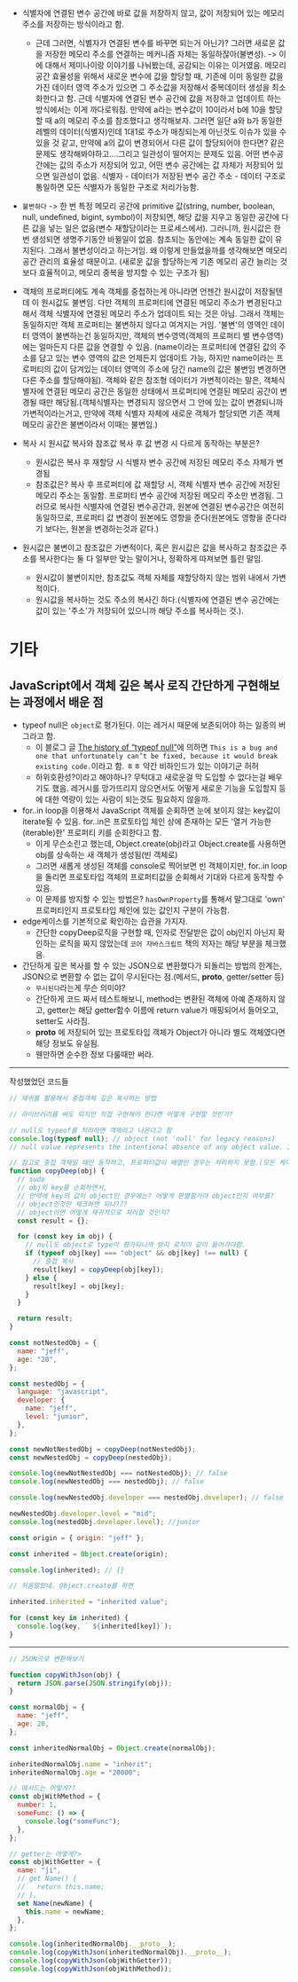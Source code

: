 - 식별자에 연결된 변수 공간에 바로 값을 저장하지 않고, 값이 저장되어 있는 메모리 주소를 저장하는 방식이라고 함.

  - 근데 그러면, 식별자가 연결된 변수를 바꾸면 되는거 아닌가? 그러면 새로운 값을 저장한 메모리 주소를 연결하는 메커니즘 자체는 동일하잖아(불변성).
    -> 이에 대해서 제미나이랑 이야기를 나눠봤는데, 공감되는 이유는 이거였음. 메모리 공간 효율성을 위해서 새로운 변수에 값을 할당할 때, 기존에 이미 동일한 값을 가진 데이터 영역 주소가 있으면 그 주소값을 저장해서 중복데이터 생성을 최소화한다고 함. 근데 식별자에 연결된 변수 공간에 값을 저장하고 업데이트 하는 방식에서는 이게 까다로워짐. 만약에 a라는 변수값이 10이라서 b에 10을 할당할 때 a의 메모리 주소를 참조했다고 생각해보자. 그러면 일단 a와 b가 동일한 레벨의 데이터(식별자)인데 1대1로 주소가 매칭되는게 아닌것도 이슈가 있을 수 있을 것 같고, 만약에 a의 값이 변경되어서 다른 값이 할당되어야 한다면? 같은 문제도 생각해봐야하고....그리고 일관성이 떨어지는 문제도 있음. 어떤 변수공간에는 값의 주소가 저장되어 있고, 어떤 변수 공간에는 값 자체가 저장되어 있으면 일관성이 없음. 식별자 - 데이터가 저장된 변수 공간 주소 - 데이터 구조로 통일하면 모든 식별자가 동일한 구조로 처리가능함.

- `불변하다` -> 한 번 특정 메모리 공간에 primitive 값(string, number, boolean, null, undefined, bigint, symbol)이 저장되면, 해당 값을 지우고 동일한 공간에 다른 값을 넣는 일은 없음(변수 재할당이라는 프로세스에서). 그러니까, 원시값은 한 번 생성되면 생명주기동안 바뀔일이 없음. 참조되는 동안에는 계속 동일한 값이 유지된다. 그래서 불변성이라고 하는거임. 왜 이렇게 만들었을까를 생각해보면 메모리 공간 관리의 효율성 때문이고. (새로운 값을 할당하는게 기존 메모리 공간 늘리는 것보다 효율적이고, 메모리 중복을 방지할 수 있는 구조가 됨)
- 객체의 프로퍼티에도 계속 객체를 중첩하는게 아니라면 언젠간 원시값이 저장될텐데 이 원시값도 불변임. 다만 객체의 프로퍼티에 연결된 메모리 주소가 변경된다고 해서 객체 식별자에 연결된 메모리 주소가 업데이트 되는 것은 아님. 그래서 객체는 동일하지만 객체 프로퍼티는 불변하지 않다고 여겨지는 거임. '불변'의 영역인 데이터 영역이 불변하는건 동일하지만, 객체의 변수영역(객체의 프로퍼티 별 변수영역)에는 얼마든지 다른 값을 연결할 수 있음. (name이라는 프로퍼티에 연결된 값의 주소를 담고 있는 변수 영역의 값은 언제든지 업데이트 가능, 하지만 name이라는 프로퍼티의 값이 담겨있는 데이터 영역의 주소에 담긴 name의 값은 불변임 변경하면 다른 주소를 할당해야됨). 객체와 같은 참조형 데이터가 가변적이라는 말은, 객체식별자에 연결된 메모리 공간은 동일한 상태에서 프로퍼티에 연결된 메모리 공간이 변경될 때만 해당됨.(객체식별자는 변경되지 않으면서 그 안에 있는 값이 변경되니까 가변적이라는거고, 만약에 객체 식별자 자체에 새로운 객체가 할당되면 기존 객체 메모리 공간은 불변이라서 이때는 불변임.)

- 복사 시 원시값 복사와 참조값 복사 후 값 변경 시 다르게 동작하는 부분은?

  - 원시값은 복사 후 재할당 시 식별자 변수 공간에 저장된 메모리 주소 자체가 변경됨
  - 참조값은? 복사 후 프로퍼티에 값 재할당 시, 객체 식별자 변수 공간에 저장된 메모리 주소는 동일함. 프로퍼티 변수 공간에 저장된 메모리 주소만 변경됨. 그러므로 복사한 식별자에 연결된 변수공간과, 원본에 연결된 변수공간은 여전히 동일하므로, 프로퍼티 값 변경이 원본에도 영향을 준다(원본에도 영향을 준다라기 보다는, 원본을 변경하는것과 같다.)

- 원시값은 불변이고 참조값은 가변적이다, 혹은 원시값은 값을 복사하고 참조값은 주소를 복사한다는 둘 다 일부만 맞는 말이거나, 정확하게 따져보면 틀린 말임.
  - 원시값이 불변이지만, 참조값도 객체 자체를 재할당하지 않는 범위 내에서 가변적이다.
  - 원시값을 복사하는 것도 주소의 복사긴 하다.(식별자에 연결된 변수 공간에는 값이 있는 '주소'가 저장되어 있으니까 해당 주소를 복사하는 것.).

# 기타

## JavaScript에서 객체 깊은 복사 로직 간단하게 구현해보는 과정에서 배운 점

- typeof null은 `object`로 평가된다. 이는 레거시 때문에 보존되어야 하는 일종의 버그라고 함.
  - 이 블로그 글 [The history of “typeof null”](https://2ality.com/2013/10/typeof-null.html?utm_source=chatgpt.com)에 의하면 `This is a bug and one that unfortunately can’t be fixed, because it would break existing code.`이라고 함. ㅎㅎ 약간 비하인드가 있는 이야기군 허허
  - 하위호환성?이라고 해야하나? 무턱대고 새로운걸 막 도입할 수 없다는걸 배우기도 했음. 레거시를 망가뜨리지 않으면서도 어떻게 새로운 기능을 도입할지 등에 대한 역량이 있는 사람이 되는것도 필요하지 않을까.
- for..in loop을 이용해서 JavaScript 객체를 순회하면 눈에 보이지 않는 key값이 iterate될 수 있음. for..in은 프로토타입 체인 상에 존재하는 모든 '열거 가능한(iterable)한' 프로퍼티 키를 순회한다고 함.
  - 이게 무슨소린고 했는데, Object.create(obj)라고 Object.create를 사용하면 obj를 상속하는 새 객체가 생성됨(빈 객체로)
  - 그러면 새롭게 생성된 객체를 console로 찍어보면 빈 객체이지만, for..in loop을 돌리면 프로토타입 객체의 프로퍼티값을 순회해서 기대와 다르게 동작할 수 있음.
  - 이 문제를 방지할 수 있는 방법은? `hasOwnProperty`를 통해서 말그대로 'own' 프로퍼티인지 프로토타입 체인에 있는 값인지 구분이 가능함.
- edge케이스를 기본적으로 확인하는 습관을 가지자.
  - 간단한 copyDeep로직을 구현할 때, 인자로 전달받은 값이 obj인지 아닌지 확인하는 로직을 짜지 않았는데 `코어 자바스크립트` 책의 저자는 해당 부분을 체크했음.
- 간단하게 깊은 복사를 할 수 있는 JSON으로 변환했다가 되돌리는 방법의 한계는, JSON으로 변환할 수 없는 값이 무시된다는 점.(메서드, **proto**, getter/setter 등)
  - `무시된다`라는게 무슨 의미야?
  - 간단하게 코드 짜서 테스트해보니, method는 변환된 객체에 아예 존재하지 않고, getter는 해당 getter함수 이름에 return value가 매핑되어서 들어오고, setter도 사라짐.
  - **proto** 에 저장되어 있는 프로토타입 객체가 Object가 아니라 별도 객체였다면 해당 정보도 유실됨.
  - 웬만하면 순수한 정보 다룰때만 써라.

---

작성했었던 코드들

```javascript
// 재귀를 활용해서 중첩객체 깊은 복사하는 방법

// 라이브러리를 써도 되지만 직접 구현해야 한다면 어떻게 구현할 것인가?

// null도 typeof를 처리하면 객체라고 나온다고 함
console.log(typeof null); // object (not 'null' for legacy reasons)
// null value represents the intentional absence of any object value. It is one of JavaScript's primitive values and is treated as falsy.

// 참고로 중첩 객체일 때만 동작하고, 프로퍼티값이 배열인 경우는 처리하지 못함.(모든 케이스를 커버하지 않는다는 뜻.)
function copyDeep(obj) {
  // sudo
  // obj의 key를 순회하면서,
  // 만약에 key의 값이 object인 경우에는? 어떻게 판별할거야 object인지 여부를?
  // object인것만 체크하면 되나???
  // object라면 어떻게 재귀적으로 처리할 것인지?
  const result = {};

  for (const key in obj) {
    // null도 object로 type이 평가되니까 방지 로직이 같이 들어가야함.
    if (typeof obj[key] === "object" && obj[key] !== null) {
      // 중첩 복사
      result[key] = copyDeep(obj[key]);
    } else {
      result[key] = obj[key];
    }
  }

  return result;
}

const notNestedObj = {
  name: "jeff",
  age: "20",
};

const nestedObj = {
  language: "javascript",
  developer: {
    name: "jeff",
    level: "junior",
  },
};

const newNotNestedObj = copyDeep(notNestedObj);
const newNestedObj = copyDeep(nestedObj);

console.log(newNotNestedObj === notNestedObj); // false
console.log(newNestedObj === nestedObj); // false

console.log(newNestedObj.developer === nestedObj.developer); // false

newNestedObj.developer.level = "mid";
console.log(nestedObj.developer.level); //junior

const origin = { origin: "jeff" };

const inherited = Object.create(origin);

console.log(inherited); // {}

// 처음알았네. Object.create를 하면

inherited.inherited = "inherited value";

for (const key in inherited) {
  console.log(key, ` ${inherited[key]}`);
}
```

---

```javascript
// JSON으로 변환해보기

function copyWithJson(obj) {
  return JSON.parse(JSON.stringify(obj));
}

const normalObj = {
  name: "jeff",
  age: 20,
};

const inheritedNormalObj = Object.create(normalObj);

inheritedNormalObj.name = "inherit";
inheritedNormalObj.age = "20000";

// 메서드는 어떻게??
const objWithMethod = {
  number: 1,
  someFunc: () => {
    console.log("someFunc");
  },
};

// getter는 어떻게?>
const objWithGetter = {
  name: "ji",
  // get Name() {
  //   return this.name;
  // },
  set Name(newName) {
    this.name = newName;
  },
};

console.log(inheritedNormalObj.__proto__);
console.log(copyWithJson(inheritedNormalObj).__proto__);
console.log(copyWithJson(objWithGetter));
console.log(copyWithJson(objWithMethod));
```
